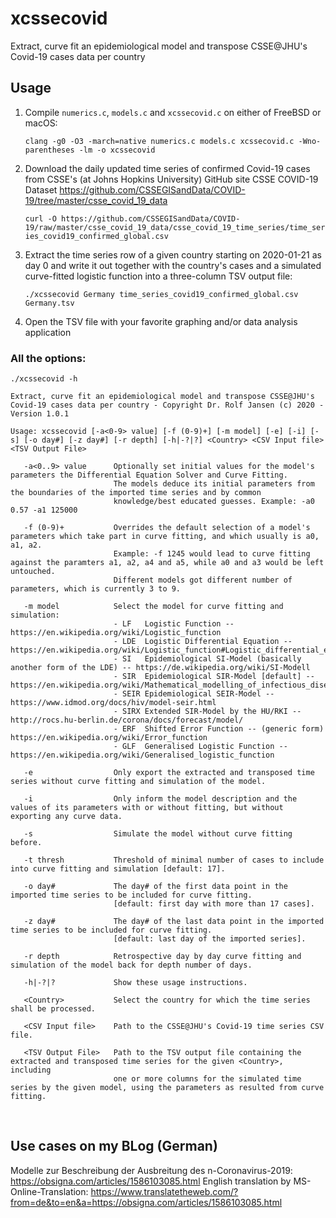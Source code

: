 # xcssecovid
Extract, curve fit an epidemiological model and transpose CSSE@JHU's Covid-19 cases data per country

## Usage

  1. Compile `numerics.c`, `models.c` and `xcssecovid.c` on either of FreeBSD or macOS:

     `clang -g0 -O3 -march=native numerics.c models.c xcssecovid.c -Wno-parentheses -lm -o xcssecovid`

  2. Download the daily updated time series of confirmed Covid-19 cases
     from CSSE's (at Johns Hopkins University) GitHub site CSSE COVID-19 Dataset
     https://github.com/CSSEGISandData/COVID-19/tree/master/csse_covid_19_data

     `curl -O https://github.com/CSSEGISandData/COVID-19/raw/master/csse_covid_19_data/csse_covid_19_time_series/time_series_covid19_confirmed_global.csv`

  3. Extract the time series row of a given country starting on 2020-01-21 as day 0
     and write it out together with the country's cases and a simulated curve-fitted
     logistic function into a three-column TSV output file:

     `./xcssecovid Germany time_series_covid19_confirmed_global.csv Germany.tsv`

  4. Open the TSV file with your favorite graphing and/or data analysis application
  
### All the options:

`./xcssecovid -h`

    Extract, curve fit an epidemiological model and transpose CSSE@JHU's Covid-19 cases data per country - Copyright Dr. Rolf Jansen (c) 2020 - Version 1.0.1
    
    Usage: xcssecovid [-a<0-9> value] [-f (0-9)+] [-m model] [-e] [-i] [-s] [-o day#] [-z day#] [-r depth] [-h|-?|?] <Country> <CSV Input file> <TSV Output File>

       -a<0..9> value      Optionally set initial values for the model's parameters the Differential Equation Solver and Curve Fitting.
                           The models deduce its initial parameters from the boundaries of the imported time series and by common
                           knowledge/best educated guesses. Example: -a0 0.57 -a1 125000

       -f (0-9)+           Overrides the default selection of a model's parameters which take part in curve fitting, and which usually is a0, a1, a2.
                           Example: -f 1245 would lead to curve fitting against the paramters a1, a2, a4 and a5, while a0 and a3 would be left untouched.
                           Different models got different number of parameters, which is currently 3 to 9.

       -m model            Select the model for curve fitting and simulation:
                           - LF   Logistic Function -- https://en.wikipedia.org/wiki/Logistic_function
                           - LDE  Logistic Differential Equation -- https://en.wikipedia.org/wiki/Logistic_function#Logistic_differential_equation
                           - SI   Epidemiological SI-Model (basically another form of the LDE) -- https://de.wikipedia.org/wiki/SI-Modell
                           - SIR  Epidemiological SIR-Model [default] -- https://en.wikipedia.org/wiki/Mathematical_modelling_of_infectious_disease#The_SIR_model
                           - SEIR Epidemiological SEIR-Model -- https://www.idmod.org/docs/hiv/model-seir.html
                           - SIRX Extended SIR-Model by the HU/RKI -- http://rocs.hu-berlin.de/corona/docs/forecast/model/
                           - ERF  Shifted Error Function -- (generic form) https://en.wikipedia.org/wiki/Error_function
                           - GLF  Generalised Logistic Function -- https://en.wikipedia.org/wiki/Generalised_logistic_function

       -e                  Only export the extracted and transposed time series without curve fitting and simulation of the model.

       -i                  Only inform the model description and the values of its parameters with or without fitting, but without exporting any curve data.

       -s                  Simulate the model without curve fitting before.

       -t thresh           Threshold of minimal number of cases to include into curve fitting and simulation [default: 17].

       -o day#             The day# of the first data point in the imported time series to be included for curve fitting.
                           [default: first day with more than 17 cases].

       -z day#             The day# of the last data point in the imported time series to be included for curve fitting.
                           [default: last day of the imported series].

       -r depth            Retrospective day by day curve fitting and simulation of the model back for depth number of days.

       -h|-?|?             Show these usage instructions.

       <Country>           Select the country for which the time series shall be processed.

       <CSV Input file>    Path to the CSSE@JHU's Covid-19 time series CSV file.

       <TSV Output File>   Path to the TSV output file containing the extracted and transposed time series for the given <Country>, including
                           one or more columns for the simulated time series by the given model, using the parameters as resulted from curve fitting.
   
## Use cases on my BLog (German)
Modelle zur Beschreibung der Ausbreitung des n-Coronavirus-2019: https://obsigna.com/articles/1586103085.html
English translation by MS-Online-Translation: https://www.translatetheweb.com/?from=de&to=en&a=https://obsigna.com/articles/1586103085.html
